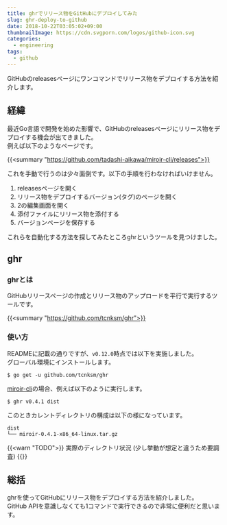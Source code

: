 ```yaml
---
title: ghrでリリース物をGitHubにデプロイしてみた
slug: ghr-deploy-to-github
date: 2018-10-22T03:05:02+09:00
thumbnailImage: https://cdn.svgporn.com/logos/github-icon.svg
categories:
  - engineering
tags:
  - github
---
```


GitHubのreleasesページにワンコマンドでリリース物をデプロイする方法を紹介します。

<!--more-->

<!--toc-->


経緯
----

最近Go言語で開発を始めた影響で、GitHubのreleasesページにリリース物をデプロイする機会が出てきました。  
例えば以下のようなページです。

{{<summary "https://github.com/tadashi-aikawa/miroir-cli/releases">}}

これを手動で行うのは少々面倒です。以下の手順を行わなければいけません。

1. releasesページを開く
2. リリース物をデプロイするバージョン(タグ)のページを開く
3. 2の編集画面を開く
4. 添付ファイルにリリース物を添付する
5. バージョンページを保存する

これらを自動化する方法を探してみたところghrというツールを見つけました。


ghr
---

### ghrとは

GitHubリリースページの作成とリリース物のアップロードを平行で実行するツールです。

{{<summary "https://github.com/tcnksm/ghr">}}

### 使い方

READMEに記載の通りですが、`v0.12.0`時点では以下を実施しました。  
グローバル環境にインストールします。

```
$ go get -u github.com/tcnksm/ghr
```

[miroir-cli]の場合、例えば以下のように実行します。

```
$ ghr v0.4.1 dist
```

このときカレントディレクトリの構成は以下の様になっています。

```
dist
└── miroir-0.4.1-x86_64-linux.tar.gz
```

{{<warn "TODO">}}
実際のディレクトリ状況 (少し挙動が想定と違うため要調査)
{{</warn>}}


総括
----

ghrを使ってGitHubにリリース物をデプロイする方法を紹介しました。  
GitHub APIを意識しなくても1コマンドで実行できるので非常に便利だと思います。


[miroir-cli]: https://github.com/tadashi-aikawa/miroir-cli
